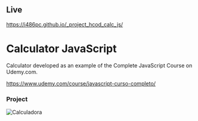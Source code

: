 ## Live 
https://i486pc.github.io/_project_hcod_calc_js/

# Calculator JavaScript

Calculator developed as an example of the Complete JavaScript Course on Udemy.com.

https://www.udemy.com/course/javascript-curso-completo/

### Project
![Calculadora](https://firebasestorage.googleapis.com/v0/b/hcode-com-br.appspot.com/o/calculadora-hcode.jpg?alt=media&token=5406aa3f-b965-401c-9b4e-654609c78b33)


